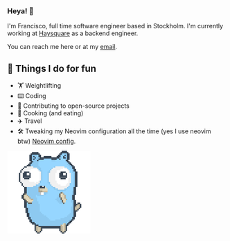 ### Heya! 👋

I'm Francisco, full time software engineer based in Stockholm. I'm currently working at [Haysquare](https://www.haysquare.com) as a backend engineer.

You can reach me here or at my [email](mailto:fcsuarez96@gmail.com).


## 💪 Things I do for fun

- 🏋 Weightlifting
- ⌨️  Coding
- 🤼 Contributing to open-source projects
- 🍳 Cooking (and eating)
- ✈️  Travel
- 🛠️ Tweaking my Neovim configuration all the time (yes I use neovim btw) [Neovim config](https://github.com/Frankcs96/vim-configuration).

![gopher dancing](./dancing-gopher.gif)
